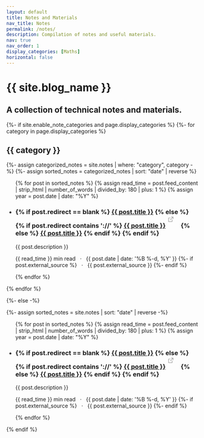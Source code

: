```yaml
---
layout: default
title: Notes and Materials
nav_title: Notes
permalink: /notes/
description: Compilation of notes and useful materials.
nav: true
nav_order: 1
display_categories: [Maths]
horizontal: false
---
```


<div class="post">

  <div class="header-bar">
    <h1>{{ site.blog_name }}</h1>
    <h2> A collection of technical notes and materials. </h2>
  </div>
</div>

<div class="projects">
{%- if site.enable_note_categories and page.display_categories %}
  <!-- Display categorized projects -->
  {%- for category in page.display_categories %}
  <h2 class="category">{{ category }}</h2>
  {%- assign categorized_notes = site.notes | where: "category", category -%}
  {%- assign sorted_notes = categorized_notes | sort: "date" | reverse %}
  <!-- Generate lines for each project -->
  <ul class="post-list">
    {% for post in sorted_notes %}
    {% assign read_time = post.feed_content | strip_html | number_of_words | divided_by: 180 | plus: 1 %}
    {% assign year = post.date | date: "%Y" %}
    <li>
      <h3>
        {% if post.redirect == blank %}
          <a class="post-title" href="{{ post.url | prepend: site.baseurl }}">{{ post.title }}</a>
        {% else %}
          {% if post.redirect contains '://' %}
            <a class="post-title" href="{{ post.redirect }}" target="_blank">{{ post.title }}</a>
            <svg width="2rem" height="2rem" viewBox="0 0 40 40" xmlns="http://www.w3.org/2000/svg">
              <path d="M17 13.5v6H5v-12h6m3-3h6v6m0-6-9 9" class="icon_svg-stroke" stroke="#999" stroke-width="1.5" fill="none" fill-rule="evenodd" stroke-linecap="round" stroke-linejoin="round"></path>
            </svg>
          {% else %}
            <a class="post-title" href="{{ post.redirect | relative_url }}">{{ post.title }}</a>
          {% endif %}
        {% endif %}
      </h3>
      <p>{{ post.description }}</p>
      <p class="post-meta">
        {{ read_time }} min read &nbsp; &middot; &nbsp;
        {{ post.date | date: '%B %-d, %Y' }}
        {%- if post.external_source %}
        &nbsp; &middot; &nbsp; {{ post.external_source }}
        {%- endif %}
      </p>
    </li>
    {% endfor %}
  </ul>
  {% endfor %}

{%- else -%}
<!-- Display projects without categories -->
  {%- assign sorted_notes = site.notes | sort: "date" | reverse -%}
  <!-- Generate cards for each project -->
  <ul class="post-list">
    {% for post in sorted_notes %}
    {% assign read_time = post.feed_content | strip_html | number_of_words | divided_by: 180 | plus: 1 %}
    {% assign year = post.date | date: "%Y" %}
    <li>
      <h3>
        {% if post.redirect == blank %}
          <a class="post-title" href="{{ post.url | prepend: site.baseurl }}">{{ post.title }}</a>
        {% else %}
          {% if post.redirect contains '://' %}
            <a class="post-title" href="{{ post.redirect }}" target="_blank">{{ post.title }}</a>
            <svg width="2rem" height="2rem" viewBox="0 0 40 40" xmlns="http://www.w3.org/2000/svg">
              <path d="M17 13.5v6H5v-12h6m3-3h6v6m0-6-9 9" class="icon_svg-stroke" stroke="#999" stroke-width="1.5" fill="none" fill-rule="evenodd" stroke-linecap="round" stroke-linejoin="round"></path>
            </svg>
          {% else %}
            <a class="post-title" href="{{ post.redirect | relative_url }}">{{ post.title }}</a>
          {% endif %}
        {% endif %}
      </h3>
      <p>{{ post.description }}</p>
      <p class="post-meta">
        {{ read_time }} min read &nbsp; &middot; &nbsp;
        {{ post.date | date: '%B %-d, %Y' }}
        {%- if post.external_source %}
        &nbsp; &middot; &nbsp; {{ post.external_source }}
        {%- endif %}
      </p>
    </li>
    {% endfor %}
  </ul>
{% endif %}
</div>
